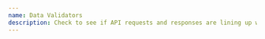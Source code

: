 ```yaml
---
name: Data Validators
description: Check to see if API requests and responses are lining up with the API description.
---
```

